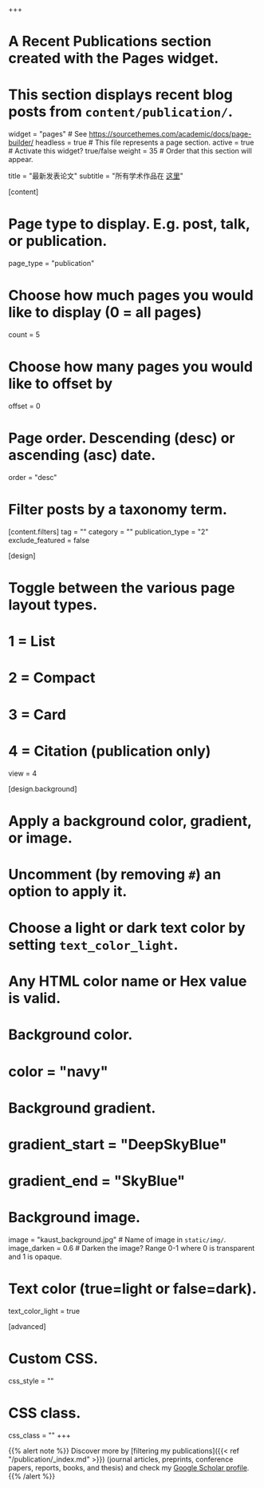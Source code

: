 +++
# A Recent Publications section created with the Pages widget.
# This section displays recent blog posts from `content/publication/`.

widget = "pages"  # See https://sourcethemes.com/academic/docs/page-builder/
headless = true  # This file represents a page section.
active = true  # Activate this widget? true/false
weight = 35  # Order that this section will appear.

title = "最新发表论文"
subtitle = "所有学术作品在 [这里](https://www.fengqingchao.com/publication/)"

[content]
# Page type to display. E.g. post, talk, or publication.
page_type = "publication"
  
# Choose how much pages you would like to display (0 = all pages)
count = 5
  
# Choose how many pages you would like to offset by
offset = 0

# Page order. Descending (desc) or ascending (asc) date.
order = "desc"

# Filter posts by a taxonomy term.
[content.filters]
    tag = ""
    category = ""
    publication_type = "2"
    exclude_featured = false
  
[design]
# Toggle between the various page layout types.
#   1 = List
#   2 = Compact
#   3 = Card
#   4 = Citation (publication only)
view = 4
  
[design.background]
# Apply a background color, gradient, or image.
#   Uncomment (by removing `#`) an option to apply it.
#   Choose a light or dark text color by setting `text_color_light`.
#   Any HTML color name or Hex value is valid.
    
# Background color.
# color = "navy"
  
# Background gradient.
# gradient_start = "DeepSkyBlue"
# gradient_end = "SkyBlue"
  
# Background image.
image = "kaust_background.jpg"  # Name of image in `static/img/`.
image_darken = 0.6  # Darken the image? Range 0-1 where 0 is transparent and 1 is opaque.

# Text color (true=light or false=dark).
text_color_light = true  
  
[advanced]
# Custom CSS. 
css_style = ""
 
# CSS class.
css_class = ""
+++

{{% alert note %}}
Discover more by [filtering my publications]({{< ref "/publication/_index.md" >}}) (journal articles, preprints, conference papers, reports, books, and thesis) and check my [Google Scholar profile](https://scholar.google.com/citations?hl=en&user=r8PB6loAAAAJ).
{{% /alert %}}
